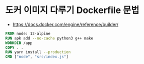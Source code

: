 # 도커 이미지 다루기 Dockerfile 문법
- https://docs.docker.com/engine/reference/builder/
```dockerfile
FROM node: 12-alpine
RUN apk add --no-cache python3 g++ make
WORKDIR /app
COPY . .
RUN yarn install --production
CMD ["node", "src/index.js"]
```


